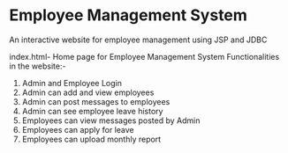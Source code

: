 # Employee Management System
An interactive website for employee management using JSP and JDBC

index.html- Home page for Employee Management System
Functionalities in the website:-
1. Admin and Employee Login
2. Admin can add and view employees
3. Admin can post messages to employees
4. Admin can see employee leave history
5. Employees can view messages posted by Admin
6. Employees can apply for leave
7. Employees can upload monthly report
